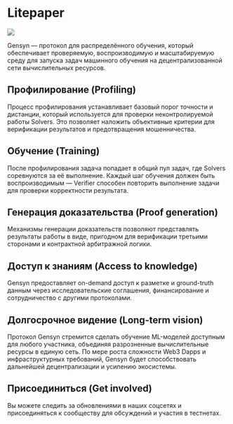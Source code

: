 # Litepaper

![](./gensyn-md/assets/3f6ab290eff7fe3308885772272a01e8b2d77caa.svg)

Gensyn — протокол для распределённого обучения, который обеспечивает проверяемую, воспроизводимую и масштабируемую среду для запуска задач машинного обучения на децентрализованной сети вычислительных ресурсов.

## Профилирование (Profiling)

Процесс профилирования устанавливает базовый порог точности и дистанции, который используется для проверки неконтролируемой работы Solvers. Это позволяет наложить объективные критерии для верификации результатов и предотвращения мошенничества.

## Обучение (Training)

После профилирования задача попадает в общий пул задач, где Solvers соревнуются за её выполнение. Каждый шаг обучения должен быть воспроизводимым — Verifier способен повторить выполнение задачи для проверки корректности результата.

## Генерация доказательства (Proof generation)

Механизмы генерации доказательств позволяют представлять результаты работы в виде, пригодном для верификации третьими сторонами и контрактной арбитражной логики.

## Доступ к знаниям (Access to knowledge)

Gensyn предоставляет on-demand доступ к разметке и ground-truth данным через исследовательские соглашения, финансирование и сотрудничество с другими протоколами.

## Долгосрочное видение (Long-term vision)

Протокол Gensyn стремится сделать обучение ML-моделей доступным для любого участника, объединяя разрозненные вычислительные ресурсы в единую сеть. По мере роста сложности Web3 Dapps и инфраструктурных требований, Gensyn будет способствовать дальнейшей децентрализации и усилению экосистемы.

## Присоединиться (Get involved)

Вы можете следить за обновлениями в наших соцсетях и присоединяться к сообществу для обсуждений и участия в тестнетах.
